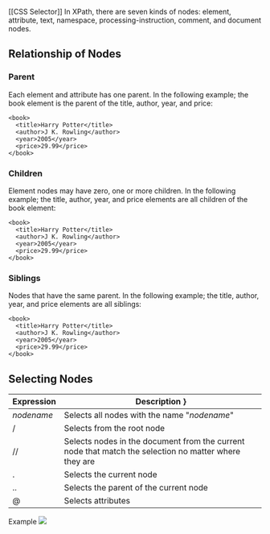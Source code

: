 [[CSS Selector]]
In XPath, there are seven kinds of nodes: element, attribute, text, namespace, processing-instruction, comment, and document nodes.
## Relationship of Nodes
### Parent
Each element and attribute has one parent.
In the following example; the book element is the parent of the title, author, year, and price:

```
<book>  
  <title>Harry Potter</title>  
  <author>J K. Rowling</author>  
  <year>2005</year>  
  <price>29.99</price>  
</book>
```

### Children
Element nodes may have zero, one or more children.
In the following example; the title, author, year, and price elements are all children of the book element:
```
<book>  
  <title>Harry Potter</title>  
  <author>J K. Rowling</author>  
  <year>2005</year>  
  <price>29.99</price>  
</book>
```

### Siblings
Nodes that have the same parent.
In the following example; the title, author, year, and price elements are all siblings:
```
<book>  
  <title>Harry Potter</title>  
  <author>J K. Rowling</author>  
  <year>2005</year>  
  <price>29.99</price>  
</book>
```

## Selecting Nodes
| **Expression** | **Description** }                                                                                     |
| -------------- | ----------------------------------------------------------------------------------------------------- |
| _nodename_     | Selects all nodes with the name "_nodename_"                                                          |
| /              | Selects from the root node                                                                            |
| //             | Selects nodes in the document from the current node that match the selection no matter where they are |
| .              | Selects the current node                                                                              |
| ..             | Selects the parent of the current node                                                                |
| @              | Selects attributes                                                                                    | 
Example
![](https://s2.loli.net/2022/05/21/XYHMVQBwLnbNPK8.png)
